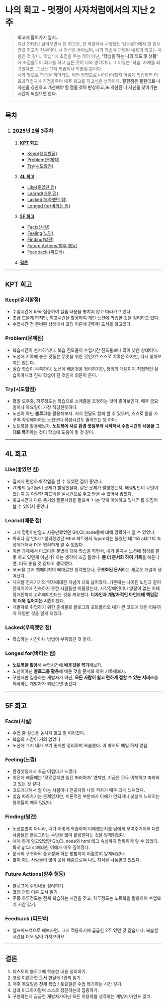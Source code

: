 # 나의 회고 - 멋쟁이 사자처럼에서의 지난 2주

> **회고에 들어가기 앞서..**<br>
> 지난 28년간 살아오면서 한 회고란, 전 직장에서 시행했던 업무평가에서 한 업무관련 회고가 전부이다.
> 나 자신을 돌아보며, 나의 학습에 관련된 내용의 회고는 처음인 것 같다.
> '학습' 에 초점을 두는 것이 아닌, **'학습을 하는 나의 태도 및 생활'** 에 초점을두어
> 회고를 하고 싶은 것이 나의 생각이다. 그 이유는 '학습' 자체를 회고한다면, 그것은 그저 복습이나 학습일 뿐이다.<br>
> 내가 앞으로 학습을 하더라도, 어떤 방향으로 나아가야할지 어떻게 학습하면 더 효과적인지에 추점을두어
> 매주 회고를 하고싶은 생각이다. **잘한점은 잘한대로 나자신을 칭찬하고 개선해야 할 점을 찾아 반성하고,또 개선된 나 자신을 찾아가는 시간이 되었으면 한다.**

---

## 목차

1. ### 2025년 2월 3주차

   1. [**KPT 회고**](#kpt-회고)
      - [Keep(유지할점)](#keep유지할점)
      - [Problem(문제점)](#problem문제점)
      - [Try(시도할점)](#try시도할점)
   2. [**4L 회고**](#4l-회고)

      - [Like(좋았던 점)](#like좋았던-점)
      - [Learnd(배운 점)](#learnd배운-점)
      - [Lacked(부족했던 점)](#lacked부족했던-점)
      - [Longed for(바라는 점)](#longed-for바라는-점)

   3. [**5F 회고**](#5f-회고)
      - [Facts(사실)](#facts사실)
      - [Feeling(느낌)](#feeling느낌)
      - [Finding(발견)](#finding발견)
      - [Future Actions(향후 행동)](#future-actions향후-행동)
      - [Feedback (피드백)](#feedback-피드백)
   4. [**결론**](#결론)

---

## KPT 회고

### Keep(유지할점)

- 수업시간에 바짝 집중하여 실습 내용을 놓치지 않고 따라가고 있다.
- 조금 드물게 하지만, 회고시간을 할용하여 개인 노션에 학습한 것을 정리하고 있다.
- 수업시간 전 준비된 상태에서 코딩 이론에 관련된 도서를 읽고있다.

### Problem(문제점)

- 복습시간이 현저히 낮다. 복습 진도율이 수업시간 진도율보다 많이 낮은 상태이다.
- 노션에 기록해 놓은 것들은 무엇을 위한 것인가? 스스로 기록은 하지만, 다시 찾아보지는 않는다..
- 실습 학습이 부족하다. 노션에 배운것을 정리하지만, 정리의 개념이지 직접적인 실습이아니라 진짜 학습이 된 것인지 의문이 든다.

### Try(시도할점)

- 평일 오후중, 하루정도는 복습으로 스케쥴을 조정하는 것이 좋아보인다. 매주 금요일이나 목요일이 가장 적당한듯하다.
- 노션이 아닌 **블로그**를 활용해보자. 지식 전달도 함께 할 수 있으며, 스스로 틀을 가꾸며 작성해야하는 노션보다 작성시간도 줄어드는 듯 하다.
- 노트북을 활용해보자. **노트북에 새로 환경 셋팅부터 시작해서 수업시간의 내용을 그대로 복기**하는 것이 학습에 도움이 될 것 같다.

---

## 4L 회고

### Like(좋았던 점)

- 집에서 편안하게 작업을 할 수 있었던 점이 좋았다.
- 70명의 동기들이 문제가 발생했을때, 같은 문제가 발생했는지, 해결방안이 무엇이 있는지 등 다양한 피드백을 실시간으로 주고 받을 수 있어서 좋았다.
- 회고시간에 다른 동기의 질문사항을 들으며 '나는 맞게 이해하고 있나?' 를 되짚어 볼 수 있어서 좋았다.

### Learnd(배운 점)

- 그저 명령어만알고 사용만했었던 Git,Cli,node등에 대해 명확하게 알 수 있었다.
- 특히나 잘 안다고 생각했었던 Html 파트에서 figure라는 몰랐던 태그와 a태그의 속성에대해서 더욱 명확하게 알 수 있었다.
- 이번 과제에서 마크다운 문법에 대해 학습을 하면서, 내가 혼자서 노션에 정리를 잘 못 하고 있던게 아닌가? 하는 생각이 조금 들었다. **좀 더 문서화 하여 기록**을 해둔다면, 더욱 좋을 것 같다고 생각했다.
- html을 그저 웹페이지의 뼈대로만 생각했으나, **구조화된 문서**라는 새로운 개념이 생겨났다.
- 디지털 전자기기의 약자에대한 개념이 더욱 넓어졌다. 기존에는 나이든 노인과 같이 전자기기에 친숙하지 못한 사람들만 떠올렸는데, 시각장애인이나 양팔이 없는 지체장애인까지 고려해야한다는 것을 깨우쳤다. **디자인과 개발자적인 마인드에 책임감이 더욱 깊어지는 시간**이였다.
- 개발자로 취업하기 위한 준비물로 블로그와 포트폴리오 내가 짠 코드에 대한 리뷰까지 다양한 것을 알게 되었다.

### Lacked(부족했던 점)

- 복습하는 시간이나 방법이 부족했던 것 같다.

### Longed for(바라는 점)

- **노트북을 활용**해 수업시간에 **배운것을 복기**해보자.
- 노션이아닌 **블로그를 활용**해 배운 것을 문서화 하여 기록해보자.
- 구현에만 집중하는 개발자가 아닌, **모든 사람이 쉽고 편하게 접할 수 있는 서비스**를 제작하는 개발자가 되었으면 좋겠다.

---

## 5F 회고

### Facts(사실)

- 수업 중 실습을 놓치지 않고 잘 따라갔다.
- 복습의 시간이 거의 없었다.
- 노션에 그저 내가 보기 좋게만 정리하며 복습했다. 이 마저도 매일 하지 않음.

### Feeling(느낌)

- 환경셋팅에서 조금 어렵다고 느꼈다.
- 이전에 배울때는 '모르겠지만 일단 따라하자' 였지만, 지금은 모두 이해하고 따라하고 있는 것 같다.
- 코드에대해서 잘 아는 사람이나 전공자와 나의 격차가 매우 크게 느껴졌다.
- 실습 따라가기는 문제없지만, 이론적인 부분에서 이해가 안되거나 낯설게 느껴지는 용어들이 매우 많았다.

### Finding(발견)

- 노션뿐만이 아니라, 내가 어떻게 학습하며 이해했는지를 남에게 보여주기위해 다른사람들은 블로그라는 수단을 많이 활용한다는 것을 알게되었다.
- 애매 하게 알고있었던 Git,Cli,node와 html 태그 속성까지 명확하게 알 수 있었다. 특히 git과 cli에대한 이해가 매우 깊어졌다.
- 문서의 구조화의 중요성과 하는 방법까지 어렴풋이 알게되었다.
- 많이 아는 사람들이 많이 공유 해줌으로써 나도 지식을 나눔받고 있었다.

### Future Actions(향후 행동)

- 블로그에 수업내용 정리하기.
- 코딩 관련 이론 도서 읽기.
- 주중 하루정도는 전체 복습하는 시간을 갖고, 하루정도는 노트북을 활용하여 수업복기 시간 갖기.

### Feedback (피드백)

- 셀프피드백으로 해보자면.. 그저 적응하기에 급급한 2주 였던 것 같습니다. 복습할 시간을 더욱 많이 가져보아요.

---

## 결론

1.  티스토리 블로그에 학습한 내용 정리하기.
2.  코딩 이론관련 도서 한달에 1권씩 읽기.
3.  매주 목요일은 전체 복습 / 토요일은 수업 복기하는 시간 갖기.
4.  남과 비교하지말며 스스로 정진하는데 집중하기.
5.  구현하는데 급급한 개발자가아닌 모든 이용자를 생각하는 개발자 마인드 갖기.
